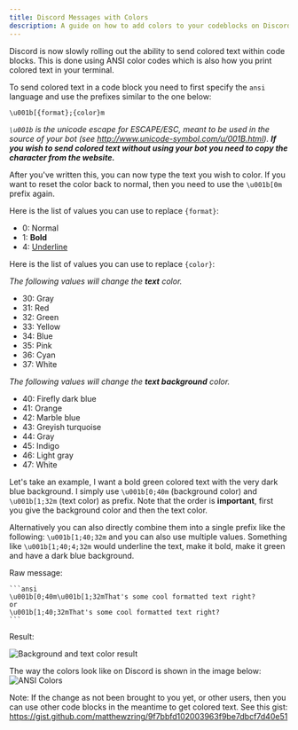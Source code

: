 ```yaml
---
title: Discord Messages with Colors
description: A guide on how to add colors to your codeblocks on Discord
---
```


Discord is now slowly rolling out the ability to send colored text within code blocks. This is done using ANSI color codes which is also how you print colored text in your terminal.

To send colored text in a code block you need to first specify the `ansi` language and use the prefixes similar to the one below:
```ansi
\u001b[{format};{color}m
```
*`\u001b` is the unicode escape for ESCAPE/ESC, meant to be used in the source of your bot (see <http://www.unicode-symbol.com/u/001B.html>).* ***If you wish to send colored text without using your bot you need to copy the character from the website.***

After you've written this, you can now type the text you wish to color. If you want to reset the color back to normal, then you need to use the `\u001b[0m` prefix again.

Here is the list of values you can use to replace `{format}`:

* 0: Normal
* 1: **Bold**
* 4: <ins>Underline</ins>

Here is the list of values you can use to replace `{color}`:

*The following values will change the **text** color.*

* 30: Gray
* 31: Red
* 32: Green
* 33: Yellow
* 34: Blue
* 35: Pink
* 36: Cyan
* 37: White

*The following values will change the **text background** color.*

* 40: Firefly dark blue
* 41: Orange
* 42: Marble blue
* 43: Greyish turquoise
* 44: Gray
* 45: Indigo
* 46: Light gray
* 47: White

Let's take an example, I want a bold green colored text with the very dark blue background.
I simply use `\u001b[0;40m` (background color) and `\u001b[1;32m` (text color) as prefix. Note that the order is **important**, first you give the background color and then the text color.

Alternatively you can also directly combine them into a single prefix like the following: `\u001b[1;40;32m` and you can also use multiple values. Something like `\u001b[1;40;4;32m` would underline the text, make it bold, make it green and have a dark blue background.

Raw message:
````nohighlight
```ansi
\u001b[0;40m\u001b[1;32mThat's some cool formatted text right?
or
\u001b[1;40;32mThat's some cool formatted text right?
```
````

Result:

![Background and text color result](/static/images/content/discord_colored_messages/result.png)

The way the colors look like on Discord is shown in the image below:
![ANSI Colors](/static/images/content/discord_colored_messages/ansi-colors.png)

Note: If the change as not been brought to you yet, or other users, then you can use other code blocks in the meantime to get colored text. See this gist: <https://gist.github.com/matthewzring/9f7bbfd102003963f9be7dbcf7d40e51>

